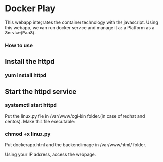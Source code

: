 # Docker Play

This webapp integrates the container technology with the javascript. 
Using this webapp, we can run docker service and manage it as a Platform as a Service(PaaS).

### How to use

Install the httpd
--------------

### yum install httpd

Start the httpd service
---------------
### systemctl start httpd

Put the linux.py file in /var/www/cgi-bin folder.(in case of redhat and centos).
Make this file executable:

### chmod +x linux.py
Put dockerapp.html and the backend image in /var/www/html/ folder.

Using your IP address, access the webpage.
